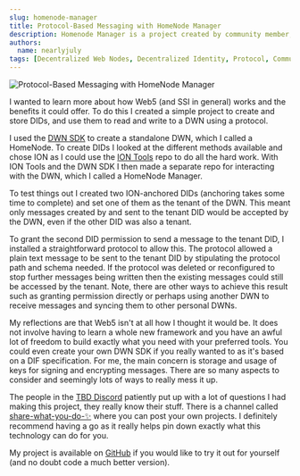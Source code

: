 ```yaml
---
slug: homenode-manager
title: Protocol-Based Messaging with HomeNode Manager
description: Homenode Manager is a project created by community member, longform, which enables you to send and receive DWN messages using a protocol
authors:
  name: nearlyjuly
tags: [Decentralized Web Nodes, Decentralized Identity, Protocol, Community]
---
```


<head>
  <meta property="og:title" content="Protocol-Based Messaging with HomeNode Manager" />
  <meta property="og:type" content="website" />
  <meta property="og:url" content='https://developer.tbd.website/blog/homenode-manager' />
  <meta name="og:description" content="Homenode Manager is a project created by community member, longform, which enables you to send and receive DWN messages using a protocol" />
  <meta property="og:image" content="https://developer.tbd.website/assets/images/homenode-porotcol-messaging-69d88c01b4574d81bb91c8ee7d55822a.jpg" /> 

  <meta name="twitter:card" content="summary_large_image" />
  <meta property="twitter:domain" content="developer.tbd.website" />
  <meta name="twitter:site" content="@tbdevs" />
  <meta name="twitter:title" content="Protocol-Based Messaging with HomeNode Manager" />
  <meta property="twitter:url" content='https://developer.tbd.website/blog/homenode-manager' /> 
  <meta name="twitter:description" content="Homenode Manager is a project created by community member, longform, which enables you to send and receive DWN messages using a protocol" />
  <meta name="twitter:image" content="https://developer.tbd.website/assets/images/homenode-porotcol-messaging-69d88c01b4574d81bb91c8ee7d55822a.jpg" />

  <link rel="apple-touch-icon" href="https://developer.tbd.website/img/tbd-fav-icon-main.png" />
</head>

![Protocol-Based Messaging with HomeNode Manager](/img/homenode-porotcol-messaging.jpg)

I wanted to learn more about how Web5 (and SSI in general) works and the benefits it could offer. To do this I created a simple project to create and store DIDs, and use them to read and write to a DWN using a protocol.

<!--truncate-->

I used the [DWN SDK](https://github.com/TBD54566975/dwn-sdk-js) to create a standalone DWN, which I called a HomeNode. To create DIDs I looked at the different methods available and chose ION as I could use the [ION Tools](https://github.com/decentralized-identity/ion-tools) repo to do all the hard work. With ION Tools and the DWN SDK I then made a separate repo for interacting with the DWN, which I called a HomeNode Manager.

To test things out I created two ION-anchored DIDs (anchoring takes some time to complete) and set one of them as the tenant of the DWN. This meant only messages created by and sent to the tenant DID would be accepted by the DWN, even if the other DID was also a tenant. 

To grant the second DID permission to send a message to the tenant DID, I installed a straightforward protocol to allow this. The protocol allowed a plain text message to be sent to the tenant DID by stipulating the protocol path and schema needed. If the protocol was deleted or reconfigured to stop further messages being written then the existing messages could still be accessed by the tenant. Note, there are other ways to achieve this result such as granting permission directly or perhaps using another DWN to receive messages and syncing them to other personal DWNs. 

My reflections are that Web5 isn't at all how I thought it would be. It does not involve having to learn a whole new framework and you have an awful lot of freedom to build exactly what you need with your preferred tools. You could even create your own DWN SDK if you really wanted to as it's based on a DIF specification. For me, the main concern is storage and usage of keys for signing and encrypting messages. There are so many aspects to consider and seemingly lots of ways to really mess it up. 

The people in the [TBD Discord](https://discord.gg/tbd) patiently put up with a lot of questions I had making this project, they really know their stuff. There is a channel called [share-what-you-do-✨](https://discord.com/channels/937858703112155166/1098207585661878402) where you can post your own projects. I definitely recommend having a go as it really helps pin down exactly what this technology can do for you.

My project is available on [GitHub](https://github.com/nearlyjuly/HomeNode-Manager) if you would like to try it out for yourself (and no doubt code a much better version). 
